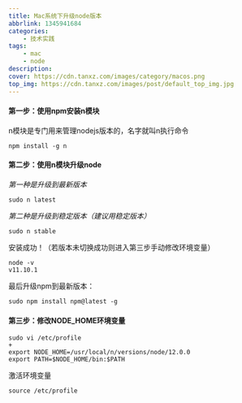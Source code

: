 ```yaml
---
title: Mac系统下升级node版本
abbrlink: 1345941684
categories:
	- 技术实践
tags:
	- mac
	- node
description: 
cover: https://cdn.tanxz.com/images/category/macos.png
top_img: https://cdn.tanxz.com/images/post/default_top_img.jpg
---
```


#### 第一步：使用npm安装n模块

n模块是专门用来管理nodejs版本的，名字就叫n执行命令

````
npm install -g n
````
#### 第二步：使用n模块升级node

*第一种是升级到最新版本*

```
sudo n latest
```

*第二种是升级到稳定版本（建议用稳定版本）*

`sudo n stable`

安装成功！（若版本未切换成功则进入第三步手动修改环境变量）

```
node -v
v11.10.1
```

最后升级npm到最新版本：

```
sudo npm install npm@latest -g
```

#### 第三步：修改NODE_HOME环境变量

```shell
sudo vi /etc/profile
+
export NODE_HOME=/usr/local/n/versions/node/12.0.0
export PATH=$NODE_HOME/bin:$PATH
```

激活环境变量

```
source /etc/profile
```